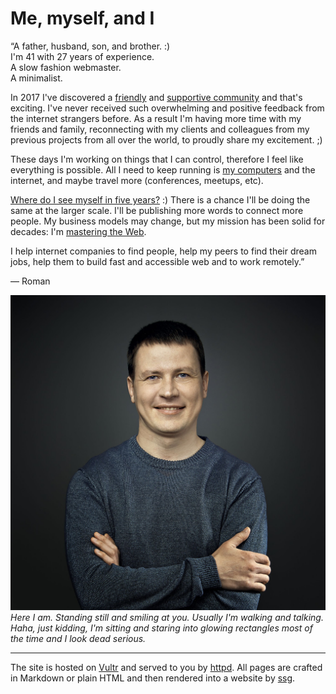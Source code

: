 # Me, myself, and I

<p class="quote" title="Am I doing it right?
Shall I run for President?">
&#8220;A father, husband, son, and brother. :)<br>
I'm 41 with 27 years of experience.<br>
A slow fashion webmaster.<br>
A minimalist.
</p>

In 2017 I've discovered a [friendly](words.html) and [supportive
community](sponsors.html) and that's exciting. I've never received
such overwhelming and positive feedback from the internet strangers
before. As a result I'm having more time with my friends and family,
reconnecting with my clients and colleagues from my previous projects
from all over the world, to proudly share my excitement.&nbsp;;)

These days I'm working on things that I can control, therefore I
feel like everything is possible. All I need to keep running is [my
computers](setup.html) and the internet, and maybe travel more
(conferences, meetups, etc).

[Where do I see myself in five years?](cv.html) :) There is a chance
I'll be doing the same at the larger scale. I'll be publishing more
words to connect more people. My business models may change, but
my mission has been solid for decades: I'm [mastering the Web](n.html).

I help internet companies to find people, help my peers to find
their dream jobs, help them to build fast and accessible web and
to work remotely.&#8221;

&mdash; Roman

![romanzolotarev](romanzolotarev.jpeg) _Here I am. Standing still
and smiling at you. Usually I'm walking and talking. Haha, just
kidding, I'm sitting and staring into glowing rectangles most of
the time and I look dead serious._

---

The site is hosted on [Vultr](vultr.html) and served to you by
[httpd](/openbsd/httpd.html). All pages are crafted in Markdown or
plain HTML and then rendered into a website by [ssg](ssg.html).
